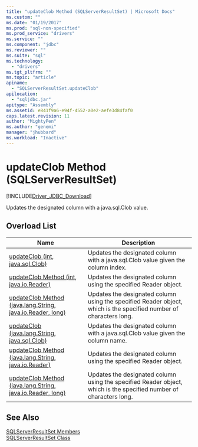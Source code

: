 ```yaml
---
title: "updateClob Method (SQLServerResultSet) | Microsoft Docs"
ms.custom: ""
ms.date: "01/19/2017"
ms.prod: "sql-non-specified"
ms.prod_service: "drivers"
ms.service: ""
ms.component: "jdbc"
ms.reviewer: ""
ms.suite: "sql"
ms.technology: 
  - "drivers"
ms.tgt_pltfrm: ""
ms.topic: "article"
apiname: 
  - "SQLServerResultSet.updateClob"
apilocation: 
  - "sqljdbc.jar"
apitype: "Assembly"
ms.assetid: e841f9a6-e94f-4552-a0e2-aefe3d84faf0
caps.latest.revision: 11
author: "MightyPen"
ms.author: "genemi"
manager: "jhubbard"
ms.workload: "Inactive"
---
```

# updateClob Method (SQLServerResultSet)
[!INCLUDE[Driver_JDBC_Download](../../../includes/driver_jdbc_download.md)]

  Updates the designated column with a java.sql.Clob value.  
  
## Overload List  
  
|Name|Description|  
|----------|-----------------|  
|[updateClob (int, java.sql.Clob)](../../../connect/jdbc/reference/updateclob-method-int-java-sql-clob.md)|Updates the designated column with a java.sql.Clob value given the column index.|  
|[updateClob Method &#40;int, java.io.Reader&#41;](../../../connect/jdbc/reference/updateclob-method-int-java-io-reader.md)|Updates the designated column using the specified Reader object.|  
|[updateClob Method &#40;java.lang.String, java.io.Reader, long&#41;](../../../connect/jdbc/reference/updateclob-method-java-lang-string-java-io-reader-long.md)|Updates the designated column using the specified Reader object, which is the specified number of characters long.|  
|[updateClob (java.lang.String, java.sql.Clob)](../../../connect/jdbc/reference/updateclob-method-java-lang-string-java-sql-clob.md)|Updates the designated column with a java.sql.Clob value given the column name.|  
|[updateClob Method &#40;java.lang.String, java.io.Reader&#41;](../../../connect/jdbc/reference/updateclob-method-java-lang-string-java-io-reader.md)|Updates the designated column using the specified Reader object.|  
|[updateClob Method &#40;java.lang.String, java.io.Reader, long&#41;](../../../connect/jdbc/reference/updateclob-method-java-lang-string-java-io-reader-long.md)|Updates the designated column using the specified Reader object, which is the specified number of characters long.|  
  
## See Also  
 [SQLServerResultSet Members](../../../connect/jdbc/reference/sqlserverresultset-members.md)   
 [SQLServerResultSet Class](../../../connect/jdbc/reference/sqlserverresultset-class.md)  
  
  
